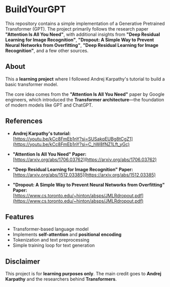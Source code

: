 # BuildYourGPT

This repository contains a simple implementation of a Generative Pretrained Transformer (GPT). The project primarily follows the research paper **"Attention Is All You Need"**, with additional insights from **"Deep Residual Learning for Image Recognition"**, **"Dropout: A Simple Way to Prevent Neural Networks from Overfitting"**,
**"Deep Residual Learning for Image Recognition"**, and a few other sources.

## About

This a **learning project** where I followed Andrej Karpathy's tutorial to build a basic transformer model.

The core idea comes from the **"Attention Is All You Need"** paper by Google engineers, which introduced the **Transformer architecture**—the foundation of modern models like GPT and ChatGPT.

## References

- **Andrej Karpathy's tutorial:**  
  [https://youtu.be/kCc8FmEb1nY?si=SUSakqEUBg8tCgZ1](https://youtu.be/kCc8FmEb1nY?si=C_hW8fNZ1Lft_yGc)  

- **"Attention Is All You Need" Paper:**  
  [https://arxiv.org/abs/1706.03762](https://arxiv.org/abs/1706.03762)  

- **"Deep Residual Learning for Image Recognition" Paper:**  
  [https://arxiv.org/abs/1512.03385](https://arxiv.org/abs/1512.03385)  

- **"Dropout: A Simple Way to Prevent Neural Networks from Overfitting" Paper:**  
  [https://www.cs.toronto.edu/~hinton/absps/JMLRdropout.pdf](https://www.cs.toronto.edu/~hinton/absps/JMLRdropout.pdf)  

## Features

- Transformer-based language model  
- Implements **self-attention** and **positional encoding**  
- Tokenization and text preprocessing  
- Simple training loop for text generation  

## Disclaimer

This project is for **learning purposes only**. The main credit goes to **Andrej Karpathy** and the researchers behind **Transformers**.
